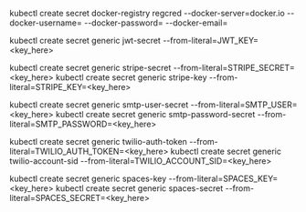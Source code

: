 kubectl create secret docker-registry regcred --docker-server=docker.io --docker-username=<username> --docker-password=<password> --docker-email=<email>

kubectl create secret generic jwt-secret --from-literal=JWT_KEY=<key_here>

kubectl create secret generic stripe-secret --from-literal=STRIPE_SECRET=<key_here>
kubectl create secret generic stripe-key --from-literal=STRIPE_KEY=<key_here>

kubectl create secret generic smtp-user-secret --from-literal=SMTP_USER=<key_here>
kubectl create secret generic smtp-password-secret --from-literal=SMTP_PASSWORD=<key_here>

kubectl create secret generic twilio-auth-token --from-literal=TWILIO_AUTH_TOKEN=<key_here>
kubectl create secret generic twilio-account-sid --from-literal=TWILIO_ACCOUNT_SID=<key_here>

kubectl create secret generic spaces-key --from-literal=SPACES_KEY=<key_here>
kubectl create secret generic spaces-secret --from-literal=SPACES_SECRET=<key_here>
